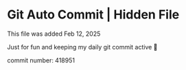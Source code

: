 # Git Auto Commit | Hidden File

This file was added Feb 12, 2025

Just for fun and keeping my daily git commit active 🤪

commit number: 418951
